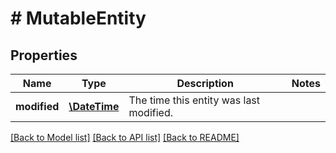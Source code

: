 # # MutableEntity

## Properties

Name | Type | Description | Notes
------------ | ------------- | ------------- | -------------
**modified** | [**\DateTime**](\DateTime.md) | The time this entity was last modified. | 

[[Back to Model list]](../../README.md#documentation-for-models) [[Back to API list]](../../README.md#documentation-for-api-endpoints) [[Back to README]](../../README.md)


